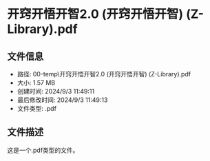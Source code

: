 ﻿# 开窍开悟开智2.0 (开窍开悟开智) (Z-Library).pdf

## 文件信息
- 路径: 00-temp\开窍开悟开智2.0 (开窍开悟开智) (Z-Library).pdf
- 大小: 1.57 MB
- 创建时间: 2024/9/3 11:49:11
- 最后修改时间: 2024/9/3 11:49:13
- 文件类型: .pdf

## 文件描述
这是一个.pdf类型的文件。


